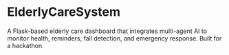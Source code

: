 # ElderlyCareSystem

A Flask-based elderly care dashboard that integrates multi-agent AI to monitor health, reminders, fall detection, and emergency response. Built for a hackathon.
